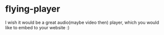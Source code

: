 flying-player
=============

I wish it would be a great audio(maybe video then) player, which you would like to embed to your website :)
